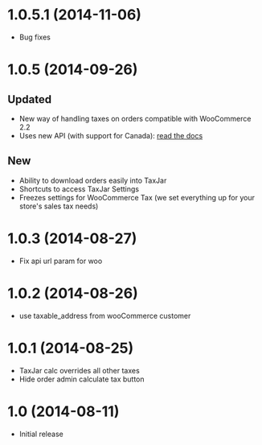 # 1.0.5.1 (2014-11-06)
* Bug fixes

# 1.0.5 (2014-09-26)
## Updated
* New way of handling taxes on orders compatible with WooCommerce 2.2
* Uses new API (with support for Canada): [read the docs](http://www.taxjar.com/api/docs/)

## New
* Ability to download orders easily into TaxJar
* Shortcuts to access TaxJar Settings
* Freezes settings for WooCommerce Tax (we set everything up for your store's sales tax needs)

# 1.0.3 (2014-08-27)
* Fix api url param for woo

# 1.0.2 (2014-08-26)
* use taxable_address from wooCommerce customer

# 1.0.1 (2014-08-25)
* TaxJar calc overrides all other taxes
* Hide order admin calculate tax button

# 1.0 (2014-08-11)
* Initial release